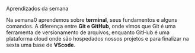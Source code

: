 Aprendizados da semana

Na semana0 aprendemos sobre **terminal**, seus fundamentos e alguns comandos. A diferença entre **Git e GitHub**, onde vimos que Git é uma ferramenta de versionamento de arquivos, enquanto GitHub é uma plataforma cloud onde são hospedados nossos projetos e para finalizar na sexta uma base de **VScode**. 